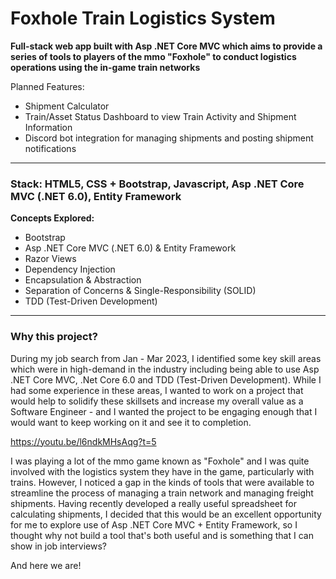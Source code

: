 # Foxhole Train Logistics System

**Full-stack web app built with Asp .NET Core MVC which aims to provide a series of tools to players of the mmo "Foxhole" to conduct logistics operations using the in-game train networks**

Planned Features:
- Shipment Calculator
- Train/Asset Status Dashboard to view Train Activity and Shipment Information
- Discord bot integration for managing shipments and posting shipment notifications

---

### Stack: HTML5, CSS + Bootstrap, Javascript, Asp .NET Core MVC (.NET 6.0), Entity Framework

**Concepts Explored:**
- Bootstrap
- Asp .NET Core MVC (.NET 6.0) & Entity Framework
- Razor Views
- Dependency Injection
- Encapsulation & Abstraction
- Separation of Concerns & Single-Responsibility (SOLID)
- TDD (Test-Driven Development)

---

### Why this project?
During my job search from Jan - Mar 2023, I identified some key skill areas which were in high-demand in the industry including being able to use Asp .NET Core MVC, .Net Core 6.0 and TDD (Test-Driven Development). While I had some experience in these areas, I wanted to work on a project that would help to solidify these skillsets and increase my overall value as a Software Engineer - and I wanted the project to be engaging enough that I would want to keep working on it and see it to completion.

https://youtu.be/l6ndkMHsAqg?t=5

I was playing a lot of the mmo game known as "Foxhole" and I was quite involved with the logistics system they have in the game, particularly with trains. However, I noticed a gap in the kinds of tools that were available to streamline the process of managing a train network and managing freight shipments. Having recently developed a really useful spreadsheet for calculating shipments, I decided that this would be an excellent opportunity for me to explore use of Asp .NET Core MVC + Entity Framework, so I thought why not build a tool that's both useful and is something that I can show in job interviews?

And here we are!
